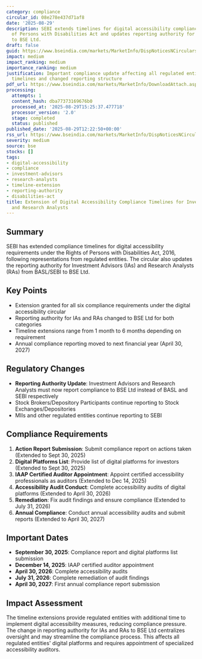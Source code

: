 ```yaml
---
category: compliance
circular_id: 08e278e437d71af8
date: '2025-08-29'
description: SEBI extends timelines for digital accessibility compliance under Rights
  of Persons with Disabilities Act and updates reporting authority for IAs and RAs
  to BSE Ltd.
draft: false
guid: https://www.bseindia.com/markets/MarketInfo/DispNoticesNCirculars.aspx?Noticeid={E9E72CB2-CCB8-4998-8531-ABA66E2F8C76}&noticeno=20250829-32&dt=08/29/2025&icount=32&totcount=55&flag=0
impact: medium
impact_ranking: medium
importance_ranking: medium
justification: Important compliance update affecting all regulated entities with extended
  timelines and changed reporting structure
pdf_url: https://www.bseindia.com/markets/MarketInfo/DownloadAttach.aspx?id=20250829-32&attachedId=f32b5a16-80be-420d-bd31-fc9a22440e54
processing:
  attempts: 1
  content_hash: dba77373169676b0
  processed_at: '2025-08-29T15:25:37.477718'
  processor_version: '2.0'
  stage: completed
  status: published
published_date: '2025-08-29T12:22:50+00:00'
rss_url: https://www.bseindia.com/markets/MarketInfo/DispNoticesNCirculars.aspx?Noticeid={E9E72CB2-CCB8-4998-8531-ABA66E2F8C76}&noticeno=20250829-32&dt=08/29/2025&icount=32&totcount=55&flag=0
severity: medium
source: bse
stocks: []
tags:
- digital-accessibility
- compliance
- investment-advisors
- research-analysts
- timeline-extension
- reporting-authority
- disabilities-act
title: Extension of Digital Accessibility Compliance Timelines for Investment Advisors
  and Research Analysts
---
```


## Summary

SEBI has extended compliance timelines for digital accessibility requirements under the Rights of Persons with Disabilities Act, 2016, following representations from regulated entities. The circular also updates the reporting authority for Investment Advisors (IAs) and Research Analysts (RAs) from BASL/SEBI to BSE Ltd.

## Key Points

- Extension granted for all six compliance requirements under the digital accessibility circular
- Reporting authority for IAs and RAs changed to BSE Ltd for both categories
- Timeline extensions range from 1 month to 6 months depending on requirement
- Annual compliance reporting moved to next financial year (April 30, 2027)

## Regulatory Changes

- **Reporting Authority Update**: Investment Advisors and Research Analysts must now report compliance to BSE Ltd instead of BASL and SEBI respectively
- Stock Brokers/Depository Participants continue reporting to Stock Exchanges/Depositories
- MIIs and other regulated entities continue reporting to SEBI

## Compliance Requirements

1. **Action Report Submission**: Submit compliance report on actions taken (Extended to Sept 30, 2025)
2. **Digital Platforms List**: Provide list of digital platforms for investors (Extended to Sept 30, 2025)
3. **IAAP Certified Auditor Appointment**: Appoint certified accessibility professionals as auditors (Extended to Dec 14, 2025)
4. **Accessibility Audit Conduct**: Complete accessibility audits of digital platforms (Extended to April 30, 2026)
5. **Remediation**: Fix audit findings and ensure compliance (Extended to July 31, 2026)
6. **Annual Compliance**: Conduct annual accessibility audits and submit reports (Extended to April 30, 2027)

## Important Dates

- **September 30, 2025**: Compliance report and digital platforms list submission
- **December 14, 2025**: IAAP certified auditor appointment
- **April 30, 2026**: Complete accessibility audits
- **July 31, 2026**: Complete remediation of audit findings
- **April 30, 2027**: First annual compliance report submission

## Impact Assessment

The timeline extensions provide regulated entities with additional time to implement digital accessibility measures, reducing compliance pressure. The change in reporting authority for IAs and RAs to BSE Ltd centralizes oversight and may streamline the compliance process. This affects all regulated entities' digital platforms and requires appointment of specialized accessibility auditors.